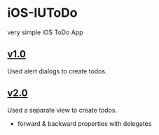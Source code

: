 iOS-IUToDo
==========

very simple iOS ToDo App


[v1.0](../../tree/v1.0)
----
Used alert dialogs to create todos.

[v2.0](../../tree/v2.0)
----
Used a separate view to create todos.
- forward & backward properties with delegates
